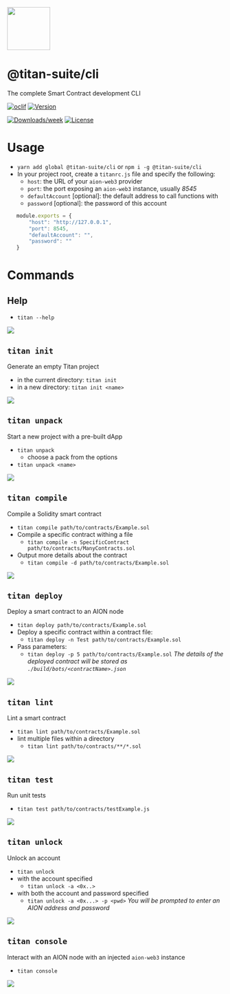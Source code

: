 <img src="https://s15.postimg.cc/spmnht6zf/Titan_Logo.png" width="100" height="100">  

@titan-suite/cli
================

The complete Smart Contract development CLI

[![oclif](https://img.shields.io/badge/cli-oclif-brightgreen.svg)](https://oclif.io)
[![Version](https://img.shields.io/npm/v/@titan-suite/cli.svg)](https://npmjs.org/package/@titan-suite/cli)

<!-- [![CircleCI](https://circleci.com/gh/titan-suite/cli/tree/master.svg?style=shield)](https://circleci.com/gh/titan-suite/cli/tree/master)

[![Appveyor CI](https://ci.appveyor.com/api/projects/status/github/titan-suite/cli?branch=master&svg=true)](https://ci.appveyor.com/project/titan-suite/cli/branch/master)
[![Codecov](https://codecov.io/gh/titan-suite/cli/branch/master/graph/badge.svg)](https://codecov.io/gh/titan-suite/cli) -->
[![Downloads/week](https://img.shields.io/npm/dw/@titan-suite/cli.svg)](https://npmjs.org/package/@titan-suite/cli)
[![License](https://img.shields.io/npm/l/@titan-suite/cli.svg)](https://github.com/titan-suite/cli/blob/master/package.json)


# Usage

- `yarn add global @titan-suite/cli` or `npm i -g @titan-suite/cli`
- In your project root, create a `titanrc.js` file and specify the following:
    - `host`: the URL of your `aion-web3` provider
    - `port`: the port exposing an `aion-web3` instance, usually *8545*
    - `defaultAccount` [optional]: the default address to call functions with
    - `password` [optional]: the password of this account
```javascript
   module.exports = {
       "host": "http://127.0.0.1",
       "port": 8545,
       "defaultAccount": "",
       "password": ""
   }
```


# Commands

## Help
- `titan --help`

![](https://s15.postimg.cc/dlbpyw5jf/help.gif)

## `titan init` 

Generate an empty Titan project
- in the current directory: `titan init`
- in a new directory: `titan init <name>`

![](https://s15.postimg.cc/aeh6fbijf/init.gif)

## `titan unpack`

Start a new project with a pre-built dApp
- `titan unpack`
    - choose a pack from the options
- `titan unpack <name>`

![](https://s15.postimg.cc/cj1jgqrzf/unpack.gif)

## `titan compile`

Compile a Solidity smart contract
- `titan compile path/to/contracts/Example.sol`
- Compile a specific contract withing a file
    - `titan compile -n SpecificContract path/to/contracts/ManyContracts.sol`
- Output more details about the contract
    - `titan compile -d path/to/contracts/Example.sol`

![](https://s15.postimg.cc/88mvkpk6z/compile.gif)

## `titan deploy`

Deploy a smart contract to an AION node
- `titan deploy path/to/contracts/Example.sol`
- Deploy a specific contract within a contract file:
    - `titan deploy -n Test path/to/contracts/Example.sol`
- Pass parameters:
    - `titan deploy -p 5 path/to/contracts/Example.sol`
_The details of the deployed contract will be stored as `./build/bots/<contractName>.json`_

![](https://s15.postimg.cc/rf02obvob/deploy.gif)

## `titan lint`

Lint a smart contract
- `titan lint path/to/contracts/Example.sol`
- lint multiple files within a directory
    - `titan lint path/to/contracts/**/*.sol`

![](https://s15.postimg.cc/4qavos1fv/lint.gif)

## `titan test`

Run unit tests
- `titan test path/to/contracts/testExample.js`

![](https://s15.postimg.cc/okwxawod7/test.gif)

## `titan unlock`

Unlock an account
- `titan unlock`
- with the account specified
    - `titan unlock -a <0x..>`
- with both the account and password specified
    - `titan unlock -a <0x...> -p <pwd>`
_You will be prompted to enter an AION address and password_

![](https://s15.postimg.cc/ulum7y8ej/unlock.gif)

## `titan console`

Interact with an AION node with an injected `aion-web3` instance
- `titan console`

![](https://s15.postimg.cc/twbtvmpvf/console.gif)
